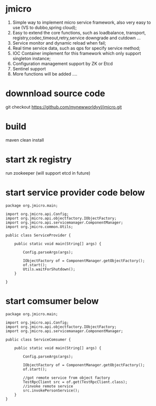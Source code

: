 # jmicro
1. Simple way to implement micro service framework, also very easy to use (VS to dubbo,spring cloud);
2. Easy to extend the core functions, such as loadbalance, transport, registry,codec,timeout,retry,service downgrade and cutdown ...
3. Service monitor and dynamic reload when fail;
4. Real time service data, such as qps for specify service method;
5. IOC Container implement for this framework which only support singleton instance;
6. Configuration management support by ZK or Etcd
7. Sentinel support
8. More functions will be added ....

# downnload source code
git checkout https://github.com/mynewworldyyl/jmicro.git

# build
maven clean install

# start zk registry
 run zookeeper (will support etcd in future)


# start service provider code below
~~~
package org.jmicro.main;

import org.jmicro.api.Config;
import org.jmicro.api.objectfactory.IObjectFactory;
import org.jmicro.api.servicemanager.ComponentManager;
import org.jmicro.common.Utils;

public class ServiceProvider {

	public static void main(String[] args) {
		
		Config.parseArgs(args);
		
		IObjectFactory of = ComponentManager.getObjectFactory();
		of.start();
		Utils.waitForShutdown();
	}

}
~~~

# start comsumer below

~~~
package org.jmicro.main;

import org.jmicro.api.Config;
import org.jmicro.api.objectfactory.IObjectFactory;
import org.jmicro.api.servicemanager.ComponentManager;

public class ServiceComsumer {

	public static void main(String[] args) {
		
		Config.parseArgs(args);
		
		IObjectFactory of = ComponentManager.getObjectFactory();
		of.start();
		
		//got remote service from object factory
		TestRpcClient src = of.get(TestRpcClient.class);
		//invoke remote service
		src.invokePersonService();
	}
}
~~~
